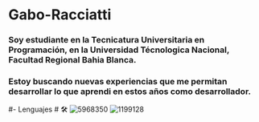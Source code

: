 # Gabo-Racciatti

### Soy estudiante en la Tecnicatura Universitaria en Programación, en la Universidad Técnologica Nacional, Facultad Regional Bahia Blanca.

### Estoy buscando nuevas experiencias que me permitan desarrollar lo que aprendi en estos años como desarrollador.

#- Lenguajes # 🛠
![5968350](https://github.com/user-attachments/assets/357b609d-5e42-49d5-940b-ee427c13827c)
![1199128](https://github.com/user-attachments/assets/9da2f9fe-ddb4-4749-a234-968c6b9c8240)


